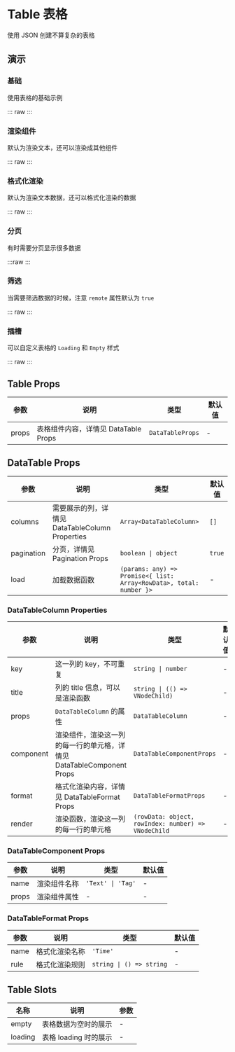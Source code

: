 # Table 表格

使用 JSON 创建不算复杂的表格

## 演示

<script setup lang="ts">
import { Basic, Filter, Component, Pagination, Slot, Format } from './demos'
</script>

### 基础

使用表格的基础示例

::: raw
<Basic />
:::

### 渲染组件

默认为渲染文本，还可以渲染成其他组件

::: raw
<Component />
:::

### 格式化渲染

默认为渲染文本数据，还可以格式化渲染的数据

::: raw
<Format />
:::

### 分页

有时需要分页显示很多数据

:::raw
<Pagination />
:::

### 筛选

当需要筛选数据的时候，注意 `remote` 属性默认为 `true`

::: raw
<Filter />
:::

### 插槽

可以自定义表格的 `Loading` 和 `Empty` 样式

::: raw
<Slot />
:::

## Table Props

| 参数 | 说明 | 类型 | 默认值 |
| --- | --- | --- | --- |
| props | 表格组件内容，详情见 DataTable Props | `DataTableProps` | - |

## DataTable Props

| 参数 | 说明 | 类型 | 默认值 |
| --- | --- | --- | --- |
| columns | 需要展示的列，详情见 DataTableColumn Properties | `Array<DataTableColumn>` | `[]` |
| pagination | 分页，详情见 Pagination Props | `boolean \| object` | `true` |
| load | 加载数据函数 | `(params: any) => Promise<{ list: Array<RowData>, total: number }>` | - |

### DataTableColumn Properties

| 参数 | 说明 | 类型 | 默认值 |
| --- | --- | --- | --- |
| key | 这一列的 key，不可重复 | `string \| number` | - |
| title | 列的 title 信息，可以是渲染函数 | `string \| (() => VNodeChild)	` | - |
| props | `DataTableColumn` 的属性 | `DataTableColumn` | - |
| component | 渲染组件，渲染这一列的每一行的单元格，详情见 DataTableComponent Props | `DataTableComponentProps` | - |
| format | 格式化渲染内容，详情见 DataTableFormat Props | `DataTableFormatProps` | - |
| render | 渲染函数，渲染这一列的每一行的单元格 | `(rowData: object, rowIndex: number) => VNodeChild	` | - |

### DataTableComponent Props

| 参数 | 说明 | 类型 | 默认值 |
| --- | --- | --- | --- |
| name | 渲染组件名称 | `'Text' \| 'Tag'` | - |
| props | 渲染组件属性 | - | - |

### DataTableFormat Props

| 参数 | 说明 | 类型 | 默认值 |
| --- | --- | --- | --- |
| name | 格式化渲染名称 | `'Time'` | - |
| rule | 格式化渲染规则 | `string \| () => string` | - |

## Table Slots

| 名称 | 说明 | 参数 |
| --- | --- | --- |
| empty | 表格数据为空时的展示 | - |
| loading | 表格 loading 时的展示 | - |
